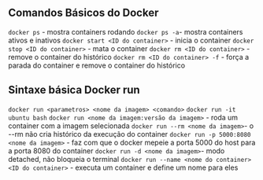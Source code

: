 ## Comandos Básicos do Docker

`docker ps` - mostra containers rodando
`docker ps -a`- mostra containers ativos e inativos
`docker start <ID do container>` - inicia o container
`docker stop <ID do container>` - mata o container
`docker rm <ID do container>` - remove o container do histórico
`docker rm <ID do container> -f` - força a parada do container e remove o container do histórico

## Sintaxe básica Docker run

`docker run <parametros> <nome da imagem> <comando>`
`docker run -it ubuntu bash`
`docker run <nome da imagem:versão da imagem>` - roda um container com a imagem selecionada
`docker run --rm <nome da imagem>`- o --rm não cria histórico da execução do container
`docker run -p 5000:8080 <nome da imagem>` - faz com que o docker mepeie a porta 5000 do host para a porta 8080 do container
`docker run -d <nome da imagem>`- modo detached, não bloqueia o terminal
`docker run --name <nome do container> <ID do container>` - executa um container e define um nome para eles
